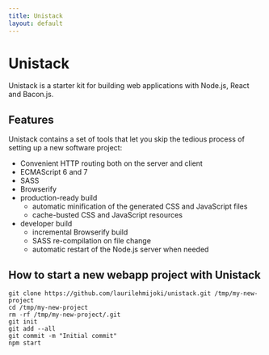 ```yaml
---
title: Unistack
layout: default
---
```


# Unistack

Unistack is a starter kit for building web applications with Node.js, React and
Bacon.js.

## Features

Unistack contains a set of tools that let you skip the tedious process of
setting up a new software project:

* Convenient HTTP routing both on the server and client
* ECMAScript 6 and 7
* SASS
* Browserify
* production-ready build
  * automatic minification of the generated CSS and JavaScript files
  * cache-busted CSS and JavaScript resources
* developer build
  * incremental Browserify build
  * SASS re-compilation on file change
  * automatic restart of the Node.js server when needed

## How to start a new webapp project with Unistack

    git clone https://github.com/laurilehmijoki/unistack.git /tmp/my-new-project
    cd /tmp/my-new-project
    rm -rf /tmp/my-new-project/.git
    git init
    git add --all
    git commit -m "Initial commit"
    npm start

